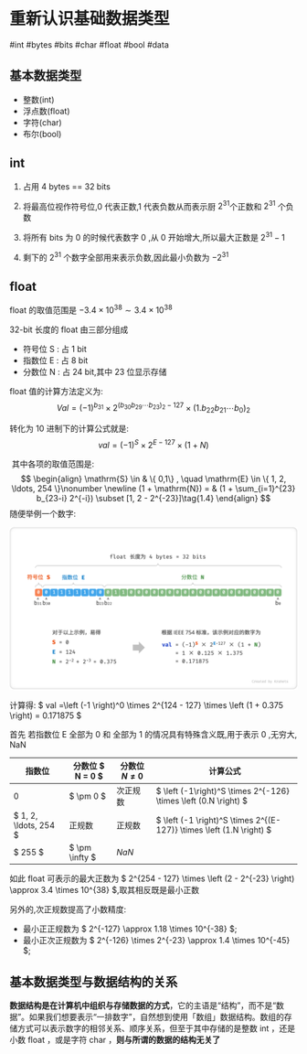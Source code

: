 # 重新认识基础数据类型

#int #bytes #bits #char #float #bool #data

## 基本数据类型

* 整数(int)
* 浮点数(float)
* 字符(char)
* 布尔(bool)

## int

1. 占用 4 bytes == 32 bits

2. 将最高位视作符号位,0 代表正数,1 代表负数从而表示厨 $2^{31}$个正数和 $2^{31}$ 个负数
3. 将所有 bits 为 0 的时候代表数字 0 ,从 0 开始增大,所以最大正数是 $2^{31}-1$
4. 剩下的 $2^{31}$ 个数字全部用来表示负数,因此最小负数为 $-2^{31}$

## float

float 的取值范围是 $-3.4 \times 10^{38} \sim 3.4 \times 10^{38}$

32-bit 长度的 float 由三部分组成

* 符号位 S : 占 1 bit
* 指数位 E : 占 8 bit
* 分数位 N : 占 24 bit,其中 23 位显示存储

float 值的计算方法定义为:
$$
\begin{equation}
Val= \left(-1\right)^{b_{31}} \times 2^{\left(b_{30}b_{29}\cdots b_{23}\right)_2-127} \times \left(1.b_{22}b_{21}\cdots b_{0}\right)_2\tag{1.1}
\end{equation}
$$


转化为 10 进制下的计算公式就是:
$$
val = \left(-1\right)^S \times 2^{E-127} \times \left(1 + N\right)\tag{1.2}
$$


 其中各项的取值范围是:
$$
\begin{align}
\mathrm{S} \in  & \{ 0,1\} , \quad \mathrm{E} \in \{ 1, 2, \ldots, 254 \}\nonumber \newline
(1 + \mathrm{N}) = & (1 + \sum_{i=1}^{23} b_{23-i} 2^{-i}) \subset [1, 2 - 2^{-23}]\tag{1.4}
\end{align}
$$
随便举例一个数字:

![image-20230313124842469](https://raw.githubusercontent.com/harisonkhlil/oss/main/uPic/image-20230313124842469.png)



计算得: $ val =\left (-1 \right)^0 \times 2^{124 - 127} \times \left (1 + 0.375 \right) = 0.171875 $

首先 若指数位 E 全部为 0 和 全部为 1 的情况具有特殊含义既,用于表示 0 ,无穷大, NaN

| 指数位                | 分数位 $ N = 0 $ | 分数位 $N \neq 0$ | 计算公式                                                     |
| --------------------- | ---------------- | ----------------- | ------------------------------------------------------------ |
| $0$                   | $ \pm 0 $        | 次正规数          | $ \left (-1\right)^S \times 2^{-126} \times \left (0.N \right) $ |
| $ 1, 2, \ldots, 254 $ | 正规数           | 正规数            | $ \left (-1 \right)^S \times 2^{(E-127)} \times \left (1.N \right) $ |
| $ 255 $               | $ \pm \infty $   | $NaN$             |                                                              |

如此 float 可表示的最大正数为 $ 2^{254 - 127} \times \left (2 - 2^{-23} \right) \approx 3.4 \times 10^{38} $,取其相反既是最小正数

另外的,次正规数提高了小数精度:

* 最小正正规数为 $ 2^{-127} \approx 1.18 \times 10^{-38} $;
* 最小正次正规数为 $ 2^{-126} \times 2^{-23} \approx 1.4 \times 10^{-45} $;

## 基本数据类型与数据结构的关系

**数据结构是在计算机中组织与存储数据的方式**，它的主语是“结构”，而不是“数据”。如果我们想要表示“一排数字”，自然想到使用「数组」数据结构。数组的存储方式可以表示数字的相邻关系、顺序关系，但至于其中存储的是整数 int ，还是小数 float ，或是字符 char ，**则与所谓的数据的结构无关了**

